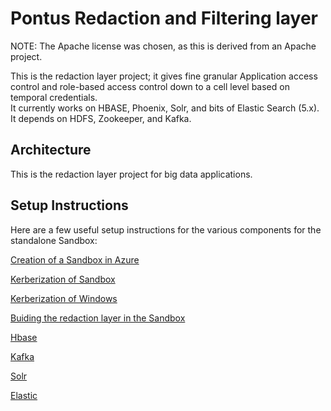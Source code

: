 # Pontus Redaction and Filtering layer

NOTE: The Apache license was chosen, as this is derived from an Apache project.

This is the redaction layer project; it gives fine granular Application access control and role-based access control down to a cell level based on temporal credentials.  
It currently works on HBASE, Phoenix, Solr, and bits of Elastic Search (5.x).  It depends on HDFS, Zookeeper, and Kafka.

## Architecture
This is the redaction layer project for big data applications.  



## Setup Instructions
Here are a few useful setup instructions for the various components for the standalone Sandbox:


[Creation of a Sandbox in Azure](Creation-of-a-Sandbox-in-Azure.md)

[Kerberization of Sandbox](Kerberization-of-Sandbox.md)

[Kerberization of Windows](Kerberization-of-Windows.md)

[Buiding the redaction layer in the Sandbox](Buiding-the-redaction-layer-in-the-Sandbox.md)

[Hbase](Hbase.md)

[Kafka](Kafka.md)

[Solr](Solr.md)

[Elastic](Elastic.md)
